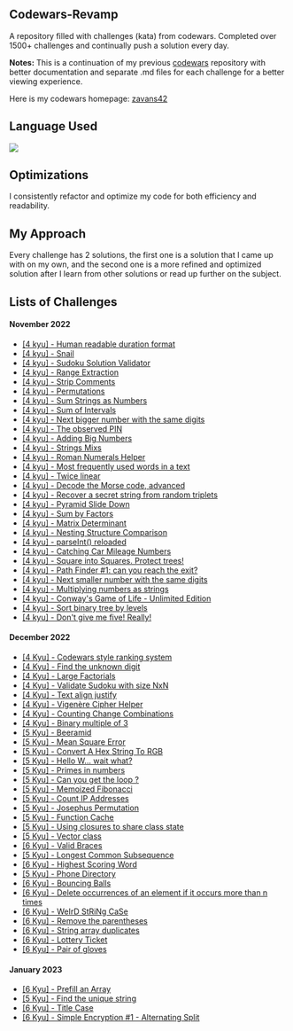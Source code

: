 ## Codewars-Revamp

A repository filled with challenges (kata) from codewars. Completed over 1500+ challenges and continually push a solution every day.

**Notes:** This is a continuation of my previous [codewars](https://github.com/zavans42/Codewars) repository with better documentation and separate .md files for each challenge for a better viewing experience. 

Here is my codewars homepage: [zavans42](https://www.codewars.com/users/zavans42)

## Language Used

<img src="https://img.shields.io/static/v1?label=|&message=JAVASCRIPT&color=3c7f5d&style=plastic&logo=javascript"/>

## Optimizations

I consistently refactor and optimize my code for both efficiency and readability. 

## My Approach

Every challenge has 2 solutions, the first one is a solution that I came up with on my own, and the second one is a more refined and optimized solution after I learn from other solutions or read up further on the subject.

## Lists of Challenges

#### November 2022
* [[4 kyu] - Human readable duration format](codewars/4kyu//2022-11/2022-11-01.md)
* [[4 kyu] - Snail](codewars/4kyu//2022-11/2022-11-02.md)
* [[4 kyu] - Sudoku Solution Validator](codewars/4kyu//2022-11/2022-11-03.md)
* [[4 kyu] - Range Extraction](codewars/4kyu//2022-11/2022-11-04.md)
* [[4 kyu] - Strip Comments](codewars/4kyu//2022-11/2022-11-05.md)
* [[4 kyu] - Permutations](codewars/4kyu//2022-11/2022-11-06.md)
* [[4 kyu] - Sum Strings as Numbers](codewars/4kyu//2022-11/2022-11-07.md)
* [[4 kyu] - Sum of Intervals](codewars/4kyu//2022-11/2022-11-08.md)
* [[4 kyu] - Next bigger number with the same digits](codewars/4kyu//2022-11/2022-11-09.md)
* [[4 kyu] - The observed PIN](codewars/4kyu//2022-11/2022-11-10.md)
* [[4 kyu] - Adding Big Numbers](codewars/4kyu//2022-11/2022-11-11.md)
* [[4 kyu] - Strings Mixs](codewars/4kyu//2022-11/2022-11-12.md)
* [[4 kyu] - Roman Numerals Helper](codewars/4kyu//2022-11/2022-11-13.md)
* [[4 kyu] - Most frequently used words in a text](codewars/4kyu//2022-11/2022-11-14.md)
* [[4 kyu] - Twice linear](codewars/4kyu//2022-11/2022-11-15.md)
* [[4 kyu] - Decode the Morse code, advanced](codewars/4kyu//2022-11/2022-11-16.md)
* [[4 kyu] - Recover a secret string from random triplets](codewars/4kyu//2022-11/2022-11-17.md)
* [[4 kyu] - Pyramid Slide Down](codewars/4kyu//2022-11/2022-11-18.md)
* [[4 kyu] - Sum by Factors](codewars/4kyu//2022-11/2022-11-19.md)
* [[4 kyu] - Matrix Determinant](codewars/4kyu//2022-11/2022-11-20.md)
* [[4 kyu] - Nesting Structure Comparison](codewars/4kyu//2022-11/2022-11-21.md)
* [[4 kyu] - parseInt() reloaded](codewars/4kyu//2022-11/2022-11-22.md)
* [[4 kyu] - Catching Car Mileage Numbers](codewars/4kyu//2022-11/2022-11-23.md)
* [[4 kyu] - Square into Squares. Protect trees!](codewars/4kyu//2022-11/2022-11-24.md)
* [[4 kyu] - Path Finder #1: can you reach the exit?](codewars/4kyu//2022-11/2022-11-25.md)
* [[4 kyu] - Next smaller number with the same digits](codewars/4kyu//2022-11/2022-11-26.md)
* [[4 kyu] - Multiplying numbers as strings](codewars/4kyu//2022-11/2022-11-27.md)
* [[4 kyu] - Conway's Game of Life - Unlimited Edition](codewars/4kyu//2022-11/2022-11-28.md)
* [[4 kyu] - Sort binary tree by levels](codewars/4kyu//2022-11/2022-11-29.md)
* [[4 kyu] - Don't give me five! Really!](codewars/4kyu//2022-11/2022-11-30.md)

#### December 2022
* [[4 Kyu] - Codewars style ranking system](codewars/4kyu//2022-12/2022-12-01.md)
* [[4 Kyu] - Find the unknown digit](codewars/4kyu//2022-12/2022-12-02.md)
* [[4 Kyu] - Large Factorials](codewars/4kyu//2022-12/2022-12-03.md)
* [[4 Kyu] - Validate Sudoku with size NxN](codewars/4kyu//2022-12/2022-12-04.md)
* [[4 Kyu] - Text align justify](codewars/4kyu//2022-12/2022-12-05.md)
* [[4 Kyu] - Vigenère Cipher Helper](codewars/4kyu//2022-12/2022-12-06.md)
* [[4 Kyu] - Counting Change Combinations](codewars/4kyu//2022-12/2022-12-07.md)
* [[4 Kyu] - Binary multiple of 3](codewars/4kyu//2022-12/2022-12-08.md)
* [[5 Kyu] - Beeramid](codewars/5kyu//2022-12/2022-12-09.md)
* [[5 Kyu] - Mean Square Error](codewars/5kyu//2022-12/2022-12-10.md)
* [[5 Kyu] - Convert A Hex String To RGB](codewars/5kyu//2022-12/2022-12-11.md)
* [[5 Kyu] - Hello W... wait what?](codewars/5kyu//2022-12/2022-12-12.md)
* [[5 Kyu] - Primes in numbers](codewars/5kyu//2022-12/2022-12-13.md)
* [[5 Kyu] - Can you get the loop ?](codewars/5kyu//2022-12/2022-12-14.md)
* [[5 Kyu] - Memoized Fibonacci](codewars/5kyu//2022-12/2022-12-15.md)
* [[5 Kyu] - Count IP Addresses](codewars/5kyu//2022-12/2022-12-16.md)
* [[5 Kyu] - Josephus Permutation](codewars/5kyu//2022-12/2022-12-17.md)
* [[5 Kyu] - Function Cache](codewars/5kyu//2022-12/2022-12-18.md)
* [[5 Kyu] - Using closures to share class state](codewars/5kyu//2022-12/2022-12-19.md)
* [[5 Kyu] - Vector class](codewars/5kyu//2022-12/2022-12-20.md)
* [[6 Kyu] - Valid Braces](codewars/6kyu//2022-12/2022-12-21.md)
* [[5 Kyu] - Longest Common Subsequence](codewars/5kyu//2022-12/2022-12-22.md)
* [[6 Kyu] - Highest Scoring Word](codewars/6kyu//2022-12/2022-12-23.md)
* [[5 Kyu] - Phone Directory](codewars/5kyu//2022-12/2022-12-24.md)
* [[6 Kyu] - Bouncing Balls](codewars/6kyu//2022-12/2022-12-25.md)
* [[6 Kyu] - Delete occurrences of an element if it occurs more than n times](codewars/6kyu//2022-12/2022-12-26.md)
* [[6 Kyu] - WeIrD StRiNg CaSe](codewars/6kyu//2022-12/2022-12-27.md)
* [[6 Kyu] - Remove the parentheses](codewars/6kyu//2022-12/2022-12-28.md)
* [[6 Kyu] - String array duplicates](codewars/6kyu//2022-12/2022-12-29.md)
* [[6 Kyu] - Lottery Ticket](codewars/6kyu//2022-12/2022-12-30.md)
* [[6 Kyu] - Pair of gloves](codewars/6kyu//2022-12/2022-12-31.md)

#### January 2023
* [[6 Kyu] - Prefill an Array](codewars/6kyu//2023-01/2023-01-01.md)
* [[5 Kyu] - Find the unique string](codewars/5kyu//2023-01/2023-01-02.md)
* [[6 Kyu] - Title Case](codewars/6kyu//2023-01/2023-01-03.md)
* [[6 Kyu] - Simple Encryption #1 - Alternating Split](codewars/6kyu//2023-01/2023-01-04.md)